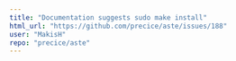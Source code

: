 ```yaml
---
title: "Documentation suggests sudo make install"
html_url: "https://github.com/precice/aste/issues/188"
user: "MakisH"
repo: "precice/aste"
---
```


